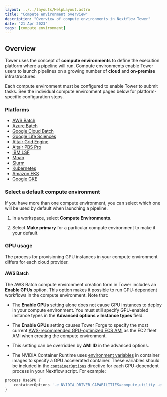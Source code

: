 ```yaml
---
layout: ../../layouts/HelpLayout.astro
title: "Compute environment overview"
description: "Overview of compute environments in Nextflow Tower"
date: "21 Apr 2023"
tags: [compute environment]
---
```


## Overview

Tower uses the concept of **compute environments** to define the execution platform where a pipeline will run. Compute environments enable Tower users to launch pipelines on a growing number of **cloud** and **on-premise** infrastructures.

Each compute environment must be configured to enable Tower to submit tasks. See the individual compute environment pages below for platform-specific configuration steps.

### Platforms

- [AWS Batch](./aws-batch.md)
- [Azure Batch](./azure-batch.md)
- [Google Cloud Batch](./google-cloud-batch.md)
- [Google Life Sciences](./google-cloud-lifesciences.md)
- [Altair Grid Engine](./altair-grid-engine.md)
- [Altair PBS Pro](./altair-pbs-pro.md)
- [IBM LSF](./lsf.md)
- [Moab](./moab.md)
- [Slurm](./slurm.md)
- [Kubernetes](./k8s.md)
- [Amazon EKS](./eks.md)
- [Google GKE](./gke.md)

### Select a default compute environment

If you have more than one compute environment, you can select which one will be used by default when launching a pipeline.

1. In a workspace, select **Compute Environments**.

2. Select **Make primary** for a particular compute environment to make it your default.

### GPU usage

The process for provisioning GPU instances in your compute environment differs for each cloud provider.

#### AWS Batch

The AWS Batch compute environment creation form in Tower includes an **Enable GPUs** option. This option makes it possible to run GPU-dependent workflows in the compute environment. Note that:

- The **Enable GPUs** setting alone does not cause GPU instances to deploy in your compute environment. You must still specify GPU-enabled instance types in the **Advanced options > Instance types** field.

- The **Enable GPUs** setting causes Tower Forge to specify the most current [AWS-recommended GPU-optimized ECS AMI](https://docs.aws.amazon.com/AmazonECS/latest/developerguide/ecs-optimized_AMI.html) as the EC2 fleet AMI when creating the compute environment.

- This setting can be overridden by **AMI ID** in the advanced options.

- The NVIDIA Container Runtime uses [environment variables](https://github.com/NVIDIA/nvidia-container-runtime#environment-variables-oci-spec) in container images to specify a GPU accelerated container. These variables should be included in the [`containerOptions`](https://www.nextflow.io/docs/latest/process.html#process-containeroptions) directive for each GPU-dependent process in your Nextflow script. For example:

```groovy
process UseGPU {
    containerOptions '-e NVIDIA_DRIVER_CAPABILITIES=compute,utility -e NVIDIA_VISIBLE_DEVICES=all'
}
```
